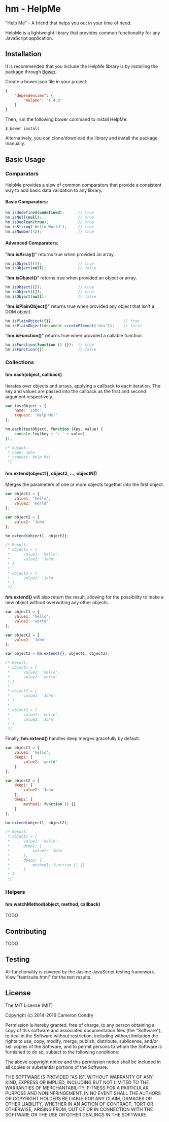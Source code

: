 # hm - HelpMe

"Help Me" - A friend that helps you out in your time of need.

HelpMe is a lightweight library that provides common functionality for any JavaScript application.


## Installation

It is recommended that you include the HelpMe library is by installing the package through [Bower](http://bower.io/).

Create a bower.json file in your project:
```json
{
    "dependencies": {
        "helpme": "1.4.0"
    }
}
```

Then, run the following bower command to install HelpMe:
```
$ bower install
```

Alternatively, you can clone/download the library and install the package manually.


## Basic Usage

### Comparators

HelpMe provides a slew of common comparators that provide a consistent way to add basic data validation to any library.

#### Basic Comparators:

```javascript
hm.isUndefined(undefined);      // true
hm.isNull(null);                // true
hm.isBoolean(true);             // true
hm.isString('Hello World');     // true
hm.isNumber(42);                // true
```

#### Advanced Comparators:

"**hm.isArray()**" returns true when provided an array.
```javascript
hm.isObject([]);                // true
hm.isObject(null);              // false
```

"**hm.isObject()**" returns true when provided an object or array.
```javascript
hm.isObject({});                // true
hm.isObject([]);                // true
hm.isObject(null);              // false
```

"**hm.isPlainObject()**" returns true when provided any object that isn't a DOM object.
```javascript
hm.isPlainObject({});                               // true
hm.isPlainObject(document.createElement('div'));    // false
```

"**hm.isFunction()**" returns true when provided a callable function.
```javascript
hm.isFunction(function () {});  // true
hm.isFunction({});              // false
```

### Collections

#### hm.each(object, callback)

Iterates over objects and arrays, applying a callback to each iteration. The key and values are passed into the callback as the first and second argument respectively.

```javascript
var testObject = {
    name: 'John',
    request: 'Help Me!'
};

hm.each(testObject, function (key, value) {
    console.log(key + ': ' + value);
});

/* Output:
 * name: John
 * request: Help Me!
 */
```

#### hm.extend(object1 [, object2, ..., objectN])

Merges the parameters of one or more objects together into the first object.

```javascript
var object1 = {
    value1: 'hello',
    value2: 'world'
};

var object2 = {
    value2: 'John'
};

hm.extend(object1, object2);

/* Result:
 * object1 = {
 *      value1: 'hello',
 *      value2: 'John'
 * }
 *
 * object2 = {
 *      value2: 'John'
 * }
 */
```

**hm.extend()** will also return the result, allowing for the possibility to make a new object without overwriting any other objects.

```javascript
var object1 = {
    value1: 'hello',
    value2: 'world'
};

var object2 = {
    value2: 'John'
};

var object3 = hm.extend({}, object1, object2);

/* Result:
 * object1 = {
 *      value1: 'hello',
 *      value2: 'world'
 * }
 *
 * object2 = {
 *      value2: 'John'
 * }
 *
 * object3 = {
 *      value1: 'hello',
 *      value2: 'John'
 * }
 */
```

Finally, **hm.extend()** handles deep merges gracefully by default.

```javascript
var object1 = {
    value1: 'hello',
    deep1: {
        value2: 'world'
    }
};

var object2 = {
    deep1: {
        value2: 'John'
    },
    deep2: {
        method1: function () {}
    }
};

hm.extend(object1, object2);

/* Result:
 * object1 = {
 *      value1: 'hello',
 *      deep1: {
 *          value2: 'John'
 *      },
 *      deep2: {
 *          method1: function () {}
 *      }
 * }
 */
```

### Helpers

#### hm.watchMethod(object, method, callback)

TODO


## Contributing

TODO

## Testing

All functionality is covered by the Jasime JavaScript testing framework. View "test/suite.html" for the test results.


## License

The MIT License (MIT)

Copyright (c) 2014-2016 Cameron Condry

Permission is hereby granted, free of charge, to any person obtaining a copy
of this software and associated documentation files (the "Software"), to deal
in the Software without restriction, including without limitation the rights
to use, copy, modify, merge, publish, distribute, sublicense, and/or sell
copies of the Software, and to permit persons to whom the Software is
furnished to do so, subject to the following conditions:

The above copyright notice and this permission notice shall be included in
all copies or substantial portions of the Software.

THE SOFTWARE IS PROVIDED "AS IS", WITHOUT WARRANTY OF ANY KIND, EXPRESS OR
IMPLIED, INCLUDING BUT NOT LIMITED TO THE WARRANTIES OF MERCHANTABILITY,
FITNESS FOR A PARTICULAR PURPOSE AND NONINFRINGEMENT. IN NO EVENT SHALL THE
AUTHORS OR COPYRIGHT HOLDERS BE LIABLE FOR ANY CLAIM, DAMAGES OR OTHER
LIABILITY, WHETHER IN AN ACTION OF CONTRACT, TORT OR OTHERWISE, ARISING FROM,
OUT OF OR IN CONNECTION WITH THE SOFTWARE OR THE USE OR OTHER DEALINGS IN
THE SOFTWARE.






